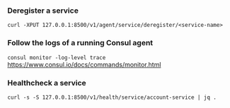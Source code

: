
### Deregister a service
``curl -XPUT 127.0.0.1:8500/v1/agent/service/deregister/<service-name>``

### Follow the logs of a running Consul agent
``consul monitor -log-level trace``
https://www.consul.io/docs/commands/monitor.html

### Healthcheck a service
``curl -s -S 127.0.0.1:8500/v1/health/service/account-service | jq .``

